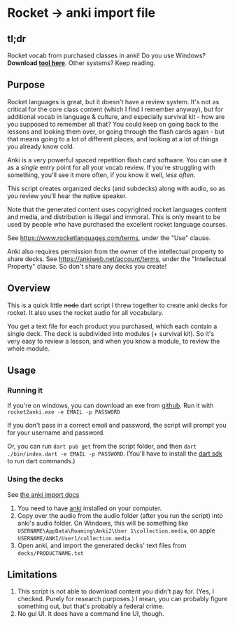 # Rocket -> anki import file

## tl;dr

Rocket vocab from purchased classes in anki! Do you use Windows? **Download [tool here][tool windows build]**. Other systems? Keep reading.

## Purpose
Rocket languages is great, but it doesn't have a review system. It's not as critical for the core class content (which
I find I remember anyway), but for additional vocab in language & culture, and especially survival kit - how are you
supposed to remember all that? You could keep on going back to the lessons and looking them over, or going through the
flash cards again - but that means going to a lot of different places, and looking at a lot of things you already know
cold.

Anki is a very powerful spaced repetition flash card software. You can use it as a *single* entry point for all your vocab
review. If you're struggling with something, you'll see it more often, if you know it well, *less often*.

This script creates organized decks (and subdecks) along with audio, so as you review you'll hear the native speaker.

Note that the generated content uses copyrighted rocket languages content and media, and distribution is illegal and
immoral. This is only meant to be used by people who have purchased the excellent rocket language courses.

See https://www.rocketlanguages.com/terms, under the "Use" clause.
 
Anki also requires permission from the owner of the intellectual property to share decks.
See https://ankiweb.net/account/terms, under the "Intellectual Property" clause.
So don't share any decks you create!

## Overview
This is a quick little ~~node~~ dart script I threw together to create anki decks for rocket. It also uses the rocket audio for all vocabulary.

You get a text file for each product you purchased, which each contain a single deck. The deck is subdivided into modules (+ survival kit).
So it's very easy to review a lesson, and when you know a module, to review the whole module.

## Usage

### Running it
If you're on windows, you can download an exe from [github][tool windows build].
Run it with `rocket2anki.exe -e EMAIL -p PASSWORD`

If you don't pass in a correct email and password, the script will prompt you for your username and password.

Or, you can run `dart pub get` from the script folder, and then `dart ./bin/index.dart -e EMAIL -p PASSWORD`.
(You'll have to install the [dart sdk][dart sdk download page] to run dart commands.)

### Using the decks
See [the anki import docs][anki import]

1. You need to have [anki][anki home] installed on your computer. 
2. Copy over the audio from the audio folder (after you run the script) into anki's audio folder. On Windows, this will be something like `USERNAME\AppData\Roaming\Anki2\User 1\collection.media`, on apple `USERNAME/ANKI/User1/collection.media`
3. Open anki, and import the generated decks' text files from `decks/PRODUCTNAME.txt`

## Limitations
1. This script is not able to download content you didn't pay for. (Yes, I checked. Purely for research purposes.) I mean, you can probably figure something out, but that's probably a federal crime.
4. No gui UI. It does have a command line UI, though.

[anki home]: https://apps.ankiweb.net/
[dart sdk download page]: https://dart.dev/get-dart
[anki import]: https://docs.ankiweb.net/importing/text-files.html#importing-media
[tool windows build]: https://github.com/yringler/rocket2anki/releases/latest
